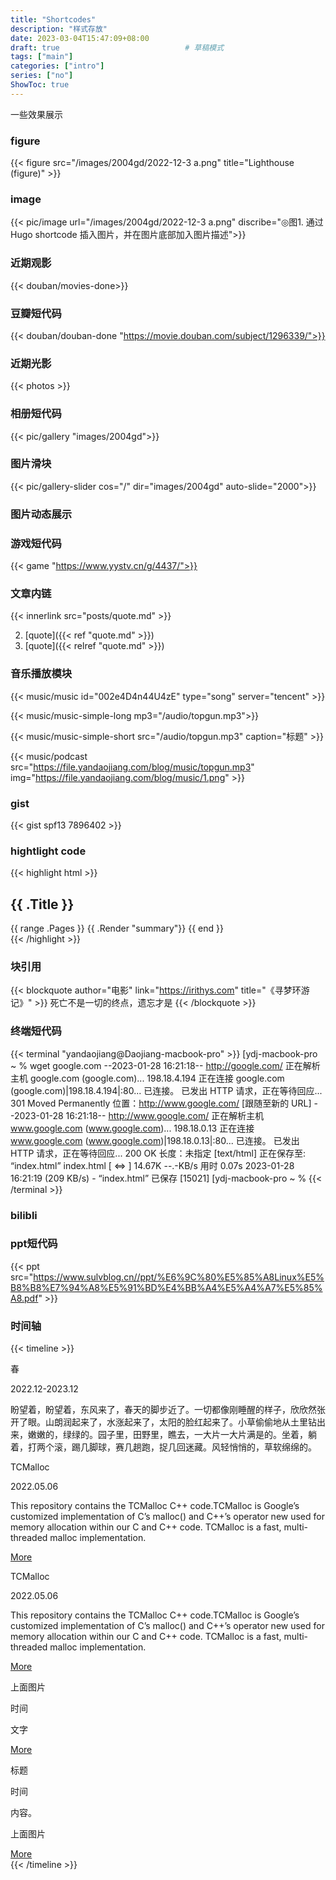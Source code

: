 ```yaml
---
title: "Shortcodes"
description: "样式存放"
date: 2023-03-04T15:47:09+08:00
draft: true                            # 草稿模式  
tags: ["main"]
categories: ["intro"]
series: ["no"]
ShowToc: true
---
```

一些效果展示

### figure
{{< figure src="/images/2004gd/2022-12-3 a.png" title="Lighthouse (figure)" >}}

### image
{{< pic/image url="/images/2004gd/2022-12-3 a.png" discribe="◎图1. 通过 Hugo shortcode 插入图片，并在图片底部加入图片描述">}}


### 近期观影
{{< douban/movies-done>}}

### 豆瓣短代码
{{< douban/douban-done "https://movie.douban.com/subject/1296339/">}}

### 近期光影
{{< photos >}}

### 相册短代码
{{< pic/gallery "images/2004gd">}}

### 图片滑块
{{< pic/gallery-slider cos="/" dir="images/2004gd" auto-slide="2000">}}

### 图片动态展示


### 游戏短代码
{{< game "https://www.yystv.cn/g/4437/">}}

### 文章内链
{{< innerlink src="posts/quote.md" >}}  

2. [quote]({{< ref "quote.md" >}})
3. [quote]({{< relref "quote.md" >}})


### 音乐播放模块 
 {{< music/music id="002e4D4n44U4zE" type="song" server="tencent" >}}

<!--{{< music/netease 64803 0 >}}<!--1:自动播放，0：手动  会出现很多错误，但不影响使用-->


{{< music/music-simple-long mp3="/audio/topgun.mp3">}}

{{< music/music-simple-short src="/audio/topgun.mp3" caption="标题" >}}

{{< music/podcast src="https://file.yandaojiang.com/blog/music/topgun.mp3" img="https://file.yandaojiang.com/blog/music/1.png" >}}

### gist
{{< gist spf13 7896402 >}}  <!--# gist仓库 https://gist.github.com/spf13/7896402-->

### hightlight code
{{< highlight html >}}
<section id="main">
    <div>
        <h1 id="title">{{ .Title }}</h1>
        {{ range .Pages }}
            {{ .Render "summary"}}
        {{ end }}
    </div>
</section>
{{< /highlight >}}

### 块引用
{{< blockquote author="电影" link="https://irithys.com" title="《寻梦环游记》" >}}
死亡不是一切的终点，遗忘才是
{{< /blockquote >}}


### 终端短代码
{{< terminal "yandaojiang@Daojiang-macbook-pro" >}} [ydj-macbook-pro ~ % wget google.com --2023-01-28 16:21:18-- http://google.com/ 正在解析主机 google.com (google.com)... 198.18.4.194 正在连接 google.com (google.com)|198.18.4.194|:80... 已连接。 已发出 HTTP 请求，正在等待回应... 301 Moved Permanently 位置：http://www.google.com/ [跟随至新的 URL] --2023-01-28 16:21:18-- http://www.google.com/ 正在解析主机 www.google.com (www.google.com)... 198.18.0.13 正在连接 www.google.com (www.google.com)|198.18.0.13|:80... 已连接。 已发出 HTTP 请求，正在等待回应... 200 OK 长度：未指定 [text/html] 正在保存至: “index.html”
index.html [ <=> ] 14.67K --.-KB/s 用时 0.07s
2023-01-28 16:21:19 (209 KB/s) - “index.html” 已保存 [15021] [ydj-macbook-pro ~ % {{< /terminal >}}

### bilibli
<!--{{< bilibili BV1NF411J7JH >}}-->

### ppt短代码
{{< ppt src="https://www.sulvblog.cn//ppt/%E6%9C%80%E5%85%A8Linux%E5%B8%B8%E7%94%A8%E5%91%BD%E4%BB%A4%E5%A4%A7%E5%85%A8.pdf" >}} 

### 时间轴
{{< timeline >}}

<div class="timeline-item">
    <div class="timeline-img"></div>
    <div class="timeline-content js--fadeInLeft">
        <p class="timeline-header">春</p>
        <div class="date">2022.12-2023.12</div>
        <p class="timeline-text">
            盼望着，盼望着，东风来了，春天的脚步近了。一切都像刚睡醒的样子，欣欣然张开了眼。山朗润起来了，水涨起来了，太阳的脸红起来了。小草偷偷地从土里钻出来，嫩嫩的，绿绿的。园子里，田野里，瞧去，一大片一大片满是的。坐着，躺着，打两个滚，踢几脚球，赛几趟跑，捉几回迷藏。风轻悄悄的，草软绵绵的。</p>
        <!-- <a class="bnt-more" href="javascript:void(0)">More</a> -->
    </div>
</div>
<div class="timeline-item">
    <div class="timeline-img"></div>
    <div class="timeline-content timeline-card js--fadeInRight">
        <div class="timeline-img-header"
             style="background-image: url('https://picsum.photos/1000/800/?random')">
            <p>TCMalloc</p>
        </div>
        <div class="date">2022.05.06</div>
        <p class="timeline-text">This repository contains the TCMalloc C++ code.TCMalloc is Google’s customized implementation of C’s malloc() and C++’s operator new used for memory allocation within our C and C++ code. TCMalloc is a fast, multi-threaded malloc implementation.</p>
        <a class="bnt-more" href="https://google.github.io/tcmalloc/" target="_blank">More</a>
    </div>
</div>
<div class="timeline-item">
    <div class="timeline-img"></div>
    <div class="timeline-content timeline-card js--fadeInLeft">
        <div class="timeline-img-header"
             style="background-image: url('https://finua.org/_next/image?url=https%3A%2F%2Fsuper-static-assets.s3.amazonaws.com%2F60d97cba-0100-4544-b554-e4739eb4ccb6%2Fimages%2Ff948eeaa-e7f1-4e56-9115-bb0a6266d8df.jpg&w=750&q=80')">
            <p>TCMalloc</p>
        </div>
        <div class="date">2022.05.06</div>
        <p class="timeline-text">This repository contains the TCMalloc C++ code.TCMalloc is Google’s customized implementation of C’s malloc() and C++’s operator new used for memory allocation within our C and C++ code. TCMalloc is a fast, multi-threaded malloc implementation.</p>
        <a class="bnt-more" href="https://google.github.io/tcmalloc/" target="_blank">More</a>
    </div>
</div>
<!--图片式-->
<div class="timeline-item">
    <div class="timeline-img"></div>
    <div class="timeline-content timeline-card js--fadeInLeft">
        <div class="timeline-img-header" style="background-image: url('https://picsum.photos/1000/800/?random')">
            <p>上面图片</p>
        </div>
        <div class="date">时间</div>
        <p class="timeline-text">文字</p>
        <a class="bnt-more" href="https://google.github.io/tcmalloc/" target="_blank">More</a>
    </div>
</div>
<!--纯文字-->
<div class="timeline-item">
    <div class="timeline-img"></div>
    <div class="timeline-content js--fadeInLeft">
        <p class="timeline-header">标题</p>
        <div class="date">时间</div>
        <p class="timeline-text">
            内容。</p>
        <!-- <a class="bnt-more" href="javascript:void(0)">More</a> -->
    </div>
</div>

<div class="timeline-item">
    <div class="timeline-img"></div>
    <div class="timeline-content timeline-card js--fadeInLeft">
        <div class="timeline-img-header" style="background-image: url('https://picsum.photos/1000/800/?random')">
            <p>上面图片</p>
        </div>
        <div class="date"></div>
        <p class="timeline-text"></p>
        <a class="bnt-more" href="https://google.github.io/tcmalloc/" target="_blank">More</a>
    </div>
</div>
{{< /timeline >}}

